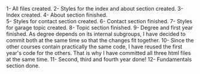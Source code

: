 1- All files created. 
2- Styles for the index and about section created. 
3- Index created.
4- About section finished.  
5- Styles for contact section created. 
6- Contact section finished. 
7- Styles for garage topic created. 
8- Topic section finished. 
9- Degree and first year finished. As degree depends on its internal subgroups, I have decided to commit both at the same time so that the changes fit together. 
10- Since the other courses contain practically the same code, I have reused the first year's code for the others. That is why I have committed all three html files at the same time. 
11- Second, third and fourth year done! 
12- Fundamentals section done.
